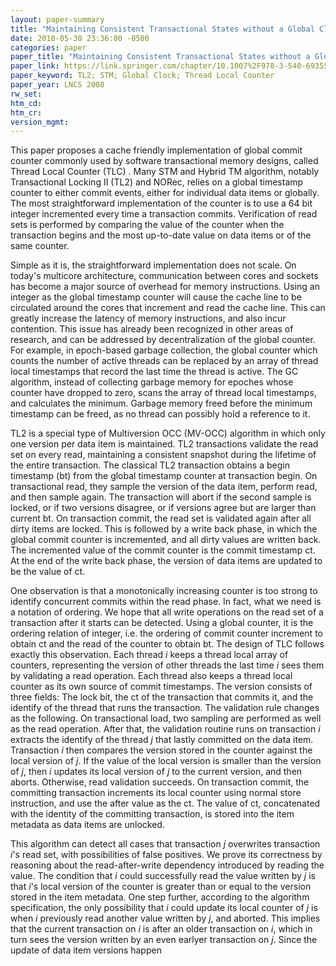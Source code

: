 ```yaml
---
layout: paper-summary
title: "Maintaining Consistent Transactional States without a Global Clock"
date: 2018-05-30 23:36:00 -0500
categories: paper
paper_title: "Maintaining Consistent Transactional States without a Global Clock"
paper_link: https://link.springer.com/chapter/10.1007%2F978-3-540-69355-0_12
paper_keyword: TL2; STM; Global Clock; Thread Local Counter
paper_year: LNCS 2008
rw_set: 
htm_cd: 
htm_cr: 
version_mgmt: 
---
```


This paper proposes a cache friendly implementation of global commit counter commonly
used by software transactional memory designs, called Thread Local Counter (TLC) . Many STM and Hybrid TM algorithm, 
notably Transactional Locking II (TL2) and NORec, relies on a global timestamp counter to either commit events, either 
for individual data items or globally. The most straightforward implementation of the counter is 
to use a 64 bit integer incremented every time a transaction commits. Verification of read 
sets is performed by comparing the value of the counter when the transaction begins and the most up-to-date
value on data items or of the same counter.

Simple as it is, the straightforward implementation does not scale. On today's multicore architecture, 
communication between cores and sockets has become a major source of overhead for memory instructions. Using 
an integer as the global timestamp counter will cause the cache line to be circulated around the cores that
increment and read the cache line. This can greatly increase the latency of memory instructions, and also 
incur contention. This issue has already been recognized in other areas of research, and can be addressed by 
decentralization of the global counter. For example, in epoch-based garbage collection, the global counter which 
counts the number of active threads can be replaced by an array of thread local timestamps that record the last 
time the thread is active. The GC algorithm, instead of collecting garbage memory for epoches whose counter have 
dropped to zero, scans the array of thread local timestamps, and calculates the minimum. Garbage memory freed before
the minimum timestamp can be freed, as no thread can possibly hold a reference to it.

TL2 is a special type of Multiversion OCC (MV-OCC) algorithm in which only one version per data item is maintained. 
TL2 transactions validate the read set on every read, maintaining a consistent snapshot during the lifetime of the 
entire transaction. The classical TL2 transaction obtains a begin timestamp (bt) from the global timestamp counter at
transaction begin. On transactional read, they sample the version of the data item, perform read, and then sample 
again. The transaction will abort if the second sample is locked, or if two versions disagree, or if versions agree but
are larger than current bt. On transaction commit, the read set is validated again after all dirty items are locked. This 
is followed by a write back phase, in which the global commit counter is incremented, and all dirty values are written
back. The incremented value of the commit counter is the commit timestamp ct. At the end of the write back phase, the 
version of data items are updated to be the value of ct.

One observation is that a monotonically increasing counter is too strong to identify concurrent commits within 
the read phase. In fact, what we need is a notation of ordering. We hope that all write operations on the read set of 
a transaction after it starts can be detected. Using a global counter, it is the ordering relation of integer, i.e. the 
ordering of commit counter increment to obtain ct and the read of the counter to obtain bt. The design of TLC follows 
exactly this observation. Each thread *i* keeps a thread local array of counters, representing the version of other threads
the last time *i* sees them by validating a read operation. Each thread also keeps a thread local counter as its own
source of commit timestamps. The version consists of three fields: The lock bit, the ct of the transaction that commits 
it, and the identify of the thread that runs the transaction. The validation rule changes as the following. On transactional load, 
two sampling are performed as well as the read operation. After that, the validation routine runs on transaction *i* 
extracts the identify of the thread *j* that lastly committed on the data item. Transaction *i* then compares the version 
stored in the counter against the local version of *j*. If the value of the local version is smaller than the version
of *j*, then *i* updates its local version of *j* to the current version, and then aborts. Otherwise, read validation
succeeds. On transaction commit, the committing transaction increments its local counter using normal store instruction,
and use the after value as the ct. The value of ct, concatenated with the identity of the committing transaction, is stored 
into the item metadata as data items are unlocked.

This algorithm can detect all cases that transaction *j* overwrites transaction *i*'s read set, with possibilities of 
false positives. We prove its correctness by reasoning about the read-after-write dependency introduced by reading the value.
The condition that *i* could successfully read the value written by *j* is that *i*'s local version of the counter is 
greater than or equal to the version stored in the item metadata. One step further, according to the algorithm specification, 
the only possibility that *i* could update its local counter of *j* is when *i* previously read another value written by 
*j*, and aborted. This implies that the current transaction on *i* is after an older transaction on *i*, which in turn 
sees the version written by an even earlyer transaction on *j*. Since the update of data item versions happen 